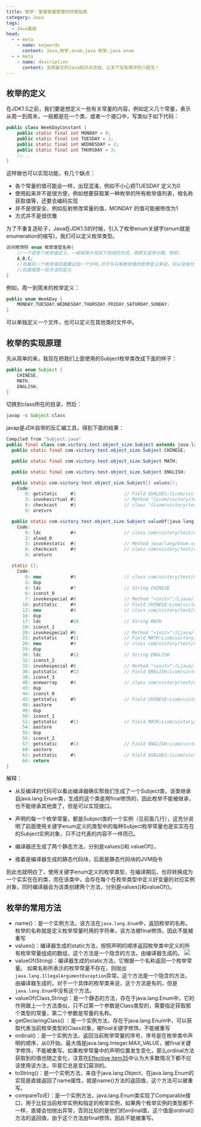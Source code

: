 ```yaml
---
title: 枚举：掌握常量管理的终极指南
category: Java
tags:
  - Java基础
head:
  - - meta
    - name: keywords
      content: Java,枚举,enum,java 枚举,java enum
  - - meta
    - name: description
      content: 全网最全的Java知识点总结，让天下没有难学的八股文！
---
```




## 枚举的定义

在JDK1.5之前，我们要是想定义一些有关常量的内容，例如定义几个常量，表示从周一到周末，一般都是在一个类，或者一个接口中，写类似于如下代码：

```java
public class WeekDayConstant {
    public static final int MONDAY = 0;
    public static final int TUESDAY = 1;
    public static final int WEDNESDAY = 2;
    public static final int THURSDAY = 3;
    //...
}
```

这样做也可以实现功能，有几个缺点：

- 各个常量的值可能会一样，出现混淆，例如不小心把TUESDAY 定义为0
- 使用起来并不是很方便，例如想要获取某一种枚举的所有枚举值列表，根名称获取值等，还要去编码实现
- 并不是很安全，例如反射修改常量的值，MONDAY 的值可能被修改为1
- 方式并不是很优雅

为了不重复造轮子，Java在JDK1.5的时候，引入了枚举enum关键字(enum就是enumeration的缩写)，我们可以定义枚举类型。

```java
访问修饰符 enum 枚举类型名称{
	//一个或多个枚举值定义，一般采用大写加下划线的方式，用英文逗号分隔，例如，
	A,B,C;
	//在最后一个枚举值后面建议加一个分号,对于与只有枚举值的枚举定义来说，可以没有分号
	//后面就是一些方法的定义
}
```



例如，周一到周末的枚举定义：

```java
public enum WeekDay {
    MONDAY,TUESDAY,WEDNESDAY,THURSDAY,FRIDAY,SATURDAY,SUNDAY;
}
```

可以单独定义一个文件，也可以定义在其他类的文件中。





## 枚举的实现原理

先从简单的来，我现在把我们上面使用的Subject枚举类改成下面的样子：

```java
public enum Subject {
    CHINESE,
    MATH,
    ENGLISH;
}
```

切换到class所在的目录，然后：

```java
javap -c Subject.class
```

javap是JDK自带的反汇编工具，得到下面的结果：

```java
Compiled from "Subject.java"
public final class com.victory.test.object_size.Subject extends java.lang.Enum<com.victory.test.object_size.Subject> {
  public static final com.victory.test.object_size.Subject CHINESE;

  public static final com.victory.test.object_size.Subject MATH;

  public static final com.victory.test.object_size.Subject ENGLISH;

  public static com.victory.test.object_size.Subject[] values();
    Code:
       0: getstatic     #1                  // Field $VALUES:[Lcom/victory/test/object_size/Subject;
       3: invokevirtual #2                  // Method "[Lcom/victory/test/object_size/Subject;".clone:()Ljava/lang/Object;
       6: checkcast     #3                  // class "[Lcom/victory/test/object_size/Subject;"
       9: areturn

  public static com.victory.test.object_size.Subject valueOf(java.lang.String);
    Code:
       0: ldc           #4                  // class com/victory/test/object_size/Subject
       2: aload_0
       3: invokestatic  #5                  // Method java/lang/Enum.valueOf:(Ljava/lang/Class;Ljava/lang/String;)Ljava/lang/Enum;
       6: checkcast     #4                  // class com/victory/test/object_size/Subject
       9: areturn

  static {};
    Code:
       0: new           #4                  // class com/victory/test/object_size/Subject
       3: dup
       4: ldc           #7                  // String CHINESE
       6: iconst_0
       7: invokespecial #8                  // Method "<init>":(Ljava/lang/String;I)V
      10: putstatic     #9                  // Field CHINESE:Lcom/victory/test/object_size/Subject;
      13: new           #4                  // class com/victory/test/object_size/Subject
      16: dup
      17: ldc           #10                 // String MATH
      19: iconst_1
      20: invokespecial #8                  // Method "<init>":(Ljava/lang/String;I)V
      23: putstatic     #11                 // Field MATH:Lcom/victory/test/object_size/Subject;
      26: new           #4                  // class com/victory/test/object_size/Subject
      29: dup
      30: ldc           #12                 // String ENGLISH
      32: iconst_2
      33: invokespecial #8                  // Method "<init>":(Ljava/lang/String;I)V
      36: putstatic     #13                 // Field ENGLISH:Lcom/victory/test/object_size/Subject;
      39: iconst_3
      40: anewarray     #4                  // class com/victory/test/object_size/Subject
      43: dup
      44: iconst_0
      45: getstatic     #9                  // Field CHINESE:Lcom/victory/test/object_size/Subject;
      48: aastore
      49: dup
      50: iconst_1
      51: getstatic     #11                 // Field MATH:Lcom/victory/test/object_size/Subject;
      54: aastore
      55: dup
      56: iconst_2
      57: getstatic     #13                 // Field ENGLISH:Lcom/victory/test/object_size/Subject;
      60: aastore
      61: putstatic     #1                  // Field $VALUES:[Lcom/victory/test/object_size/Subject;
      64: return
}
```

解释：

- 从反编译的代码可以看出编译器确实帮我们生成了一个Subject类，该类继承自java.lang.Enum类，生成的这个类是用final修饰的，因此枚举不能被继承，也不能继承其他类了，但是可以实现接口。

- 声明的每一个枚举常量，都是Subject类的一个实例（见前面几行），这充分说明了前面使用关键字enum定义的类型中的每种Subject枚举常量也是实实在在的Subject实例对象，只不过代表的内容不一样而已。
- 编译器还生成了两个静态方法，分别是values()和 valueOf()，
- 接着是编译器生成的静态代码块，后面是静态代码块的JVM指令



到此也就明白了，使用关键字enum定义的枚举类型，在编译期后，也将转换成为一个实实在在的类，而在该类中，会存在每个在枚举类型中定义好变量的对应实例对象，同时编译器会为该类创建两个方法，分别是values()和valueOf()。



## 枚举的常用方法

- name()：是一个实例方法，该方法在`java.lang.Enum`中，返回枚举的名称，枚举的名称就是定义枚举常量时用的字符串，该方法被final修饰，因此不能被重写
- values()：编译器生成的static方法，按照声明的顺序返回枚举类中定义的所有枚举常量组成的数组，这个方法是一个隐含的方法，由编译器生成的。
  ![](https://seven97-blog.oss-cn-hangzhou.aliyuncs.com/imgs/202407161552662.png)
- valueOf(String)：编译器生成的static方法，它根据一个名称返回一个枚举常量。
  如果名称所表示的枚举常量不存在，则抛出`java.lang.IllegalArgumentException`异常。这个方法是一个隐含的方法，由编译器生成的，对于一个具体的枚举类来说，这个方法是有的，但是`java.lang.Enum`中没有这个方法。
- valueOf(Class,String)：是一个静态的方法，存在于java.lang.Enum中，它的作用跟上一个方法类似，只不过第一个参数是Class类型的，需要指定获取那个类型的常量，第二个参数是常量的名称。
- getDeclaringClass() ：是一个实例方法，存在于java.lang.Enum中，可以获取代表当前枚举类型的Class对象，被final关键字修饰，不能被重写
- ordinal()：是一个实例方法，返回当前枚举常量的序号，序号是在枚举类中声明的顺序，从0开始，最大值是java.lang.Integer.MAX_VALUE，被final关键字修饰，不能被重写。如果枚举常量中的声明位置发生变化，那么ordinal方法获取到的值也随之变化，注意在[Effective item35](https://www.seven97.top/books/software-quality/effectivejava-summary.html#_35、使用实例字段替代序数)中认为大多数情况下都不应该使用该方法，毕竟它总是变幻莫测的。
- toString()：是一个实例方法，来自于java.lang.Object，在java.lang.Enum的实现是直接返回了name属性，就是name()方法的返回值，这个方法可以被重写。
- compareTo(E)：是一个实例方法，java.lang.Enum类实现了Comparable接口，用于比较当前枚举实例和指定的枚举实例，如果两个枚举实例的类型都不一样，直接会怕抛出异常，否则比较的是他们的ordinal值，这个值是ordinal()方法的返回值，由于这个方法由final修饰，因此不能被重写。
  



<!-- @include: @article-footer.snippet.md -->     


